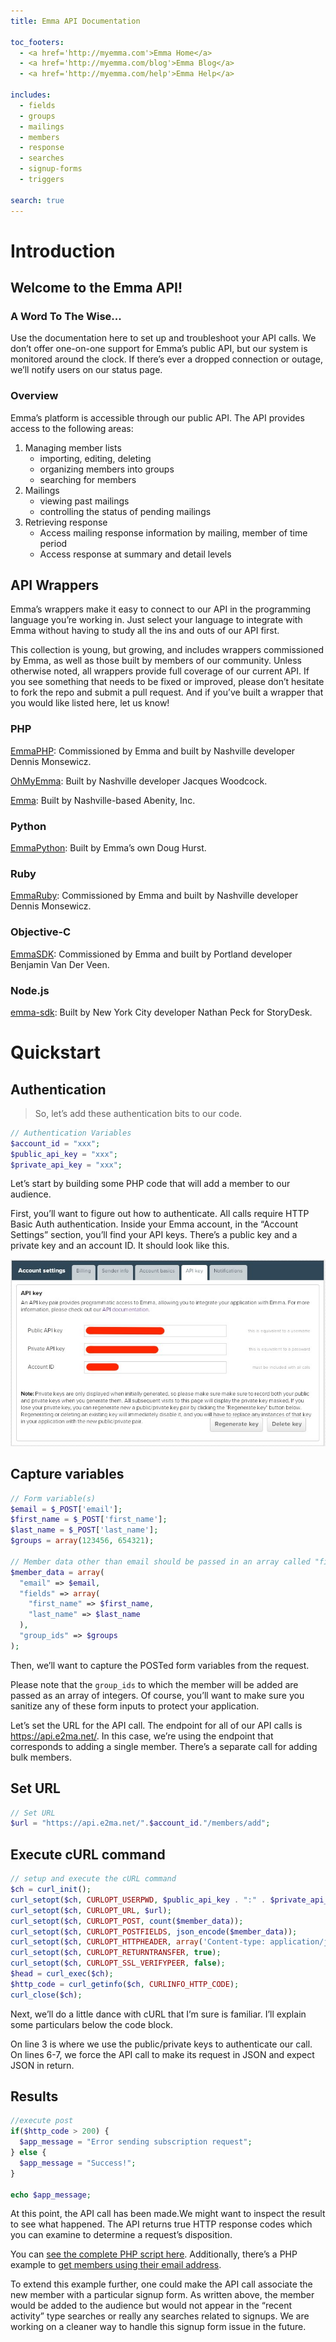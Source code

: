 ```yaml
---
title: Emma API Documentation

toc_footers:
  - <a href='http://myemma.com'>Emma Home</a>
  - <a href='http://myemma.com/blog'>Emma Blog</a>
  - <a href='http://myemma.com/help'>Emma Help</a>

includes:
  - fields
  - groups
  - mailings
  - members
  - response
  - searches
  - signup-forms
  - triggers

search: true
---
```


# Introduction

## Welcome to the Emma API!

### A Word To The Wise...

Use the documentation here to set up and troubleshoot your API calls. We don’t offer one-on-one support for Emma’s public API, but our system is monitored around the clock. If there’s ever a dropped connection or outage, we’ll notify users on our status page.

### Overview

Emma’s platform is accessible through our public API. The API provides access to the following areas:

1. Managing member lists
    - importing, editing, deleting
    - organizing members into groups
    - searching for members
2. Mailings
    - viewing past mailings
    - controlling the status of pending mailings
3. Retrieving response
    - Access mailing response information by mailing, member of time period
    - Access response at summary and detail levels

## API Wrappers

Emma’s wrappers make it easy to connect to our API in the programming language you’re working in. Just select your language to integrate with Emma without having to study all the ins and outs of our API first.

This collection is young, but growing, and includes wrappers commissioned by Emma, as well as those built by members of our community. Unless otherwise noted, all wrappers provide full coverage of our current API. If you see something that needs to be fixed or improved, please don’t hesitate to fork the repo and submit a pull request. And if you’ve built a wrapper that you would like listed here, let us know!

### PHP
[EmmaPHP](https://github.com/myemma/EmmaPHP): Commissioned by Emma and built by Nashville developer Dennis Monsewicz.

[OhMyEmma](https://github.com/jwoodcock/OhMyEmma): Built by Nashville developer Jacques Woodcock.

[Emma](https://github.com/markroland/emma): Built by Nashville-based Abenity, Inc.

### Python
[EmmaPython](https://github.com/myemma/EmmaPython): Built by Emma’s own Doug Hurst.

### Ruby
[EmmaRuby](https://github.com/myemma/EmmaRuby): Commissioned by Emma and built by Nashville developer Dennis Monsewicz.

### Objective-C
[EmmaSDK](https://github.com/myemma/EmmaSDK): Commissioned by Emma and built by Portland developer Benjamin Van Der Veen.

### Node.js
[emma-sdk](https://github.com/nathanpeck/emma-sdk): Built by New York City developer Nathan Peck for StoryDesk.

# Quickstart

## Authentication

> So, let’s add these authentication bits to our code.

```php
// Authentication Variables
$account_id = "xxx";
$public_api_key = "xxx";
$private_api_key = "xxx";
```

Let’s start by building some PHP code that will add a member to our audience.

First, you&rsquo;ll want to figure out how to authenticate. All calls require HTTP Basic Auth authentication. Inside your Emma account, in the “Account Settings” section, you’ll find your API keys. There’s a public key and a private key and an account ID. It should look like this.

![./images/api_keys.jpg](./images/api_keys.jpg)

## Capture variables

```php
// Form variable(s)
$email = $_POST['email'];
$first_name = $_POST['first_name'];
$last_name = $_POST['last_name'];
$groups = array(123456, 654321);

// Member data other than email should be passed in an array called "fields"
$member_data = array(
  "email" => $email,
  "fields" => array(
    "first_name" => $first_name,
    "last_name" => $last_name
  ),
  "group_ids" => $groups
);
```

Then, we’ll want to capture the POSTed form variables from the request.

Please note that the `group_ids` to which the member will be added are passed as an array of integers. Of course, you’ll want to make sure you sanitize any of these form inputs to protect your application.

Let’s set the URL for the API call. The endpoint for all of our API calls is https://api.e2ma.net/. In this case, we’re using the endpoint that corresponds to adding a single member. There’s a separate call for adding bulk members.

## Set URL

```php
// Set URL
$url = "https://api.e2ma.net/".$account_id."/members/add";
```

## Execute cURL command

```php
// setup and execute the cURL command
$ch = curl_init();
curl_setopt($ch, CURLOPT_USERPWD, $public_api_key . ":" . $private_api_key);
curl_setopt($ch, CURLOPT_URL, $url);
curl_setopt($ch, CURLOPT_POST, count($member_data));
curl_setopt($ch, CURLOPT_POSTFIELDS, json_encode($member_data));
curl_setopt($ch, CURLOPT_HTTPHEADER, array('Content-type: application/json'));
curl_setopt($ch, CURLOPT_RETURNTRANSFER, true);
curl_setopt($ch, CURLOPT_SSL_VERIFYPEER, false);
$head = curl_exec($ch);
$http_code = curl_getinfo($ch, CURLINFO_HTTP_CODE);
curl_close($ch);
```

Next, we’ll do a little dance with cURL that I’m sure is familiar. I’ll explain some particulars below the code block.

On line 3 is where we use the public/private keys to authenticate our call. On lines 6-7, we force the API call to make its request in JSON and expect JSON in return.

## Results

```php
//execute post
if($http_code > 200) {
  $app_message = "Error sending subscription request";
} else {
  $app_message = "Success!";
}

echo $app_message;
```

At this point, the API call has been made.We might want to inspect the result to see what happened. The API returns true HTTP response codes which you can examine to determine a request’s disposition.

You can [see the complete PHP script here](http://api.myemma.com/php_signup_example.html). Additionally, there’s a PHP example to [get members using their email address](http://api.myemma.com/php_get_member_example.html).

To extend this example further, one could make the API call associate the new member with a particular signup form. As written above, the member would be added to the audience but would not appear in the “recent activity” type searches or really any searches related to signups. We are working on a cleaner way to handle this signup form issue in the future.
